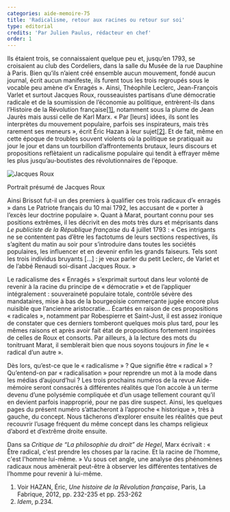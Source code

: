 ```yaml
---
categories: aide-memoire-75
title: 'Radicalisme, retour aux racines ou retour sur soi'
type: editorial
credits: 'Par Julien Paulus, rédacteur en chef'
order: 1
---
```

Ils étaient trois, se connaissaient quelque peu et, jusqu’en 1793, se croisaient au club des Cordeliers, dans la salle du Musée de la rue Dauphine à Paris. Bien qu’ils n’aient créé ensemble aucun mouvement, fondé aucun journal, écrit aucun manifeste, ils furent tous les trois regroupés sous le vocable peu amène d’« Enragés ». Ainsi, Théophile Leclerc, Jean-François Varlet et surtout Jacques Roux, rousseauistes partisans d’une démocratie radicale et de la soumission de l’économie au politique, entrèrent-ils dans l’Histoire de la Révolution française[[1]](#footnote-1), notamment sous la plume de Jean Jaurès mais aussi celle de Karl Marx. « Par \[leurs] idées, ils sont les interprètes du mouvement populaire, parfois ses inspirateurs, mais très rarement ses meneurs », écrit Éric Hazan à leur sujet[[2]](#footnote-2). Et de fait, même en cette époque de troubles souvent violents où la politique se pratiquait au jour le jour et dans un tourbillon d’affrontements brutaux, leurs discours et propositions reflètaient un radicalisme populaire qui tendit à effrayer même les plus jusqu’au-boutistes des révolutionnaires de l’époque.

![Jacques Roux](/assets/uploads/jacquesroux.jpg "Jacques Roux")

<span class="img-copyright">Portrait présumé de Jacques Roux</span>

Ainsi Brissot fut-il un des premiers à qualifier ces trois radicaux d’« enragés » dans Le Patriote français du 10 mai 1792, les accusant de « porter à l’excès leur doctrine populaire ». Quant à Marat, pourtant connu pour ses positions extrêmes, il les décrivit en des mots très durs et méprisants dans _Le publiciste de la République française_ du 4 juillet 1793 : « Ces intrigants ne se contentent pas d’être les factotums de leurs sections respectives, ils s’agitent du matin au soir pour s’introduire dans toutes les sociétés populaires, les influencer et en devenir enfin les grands faiseurs. Tels sont les trois individus bruyants \[…] : je veux parler du petit Leclerc, de Varlet et de l’abbé Renaudi soi-disant Jacques Roux. »

Le radicalisme des « Enragés » s’exprimait surtout dans leur volonté de revenir à la racine du principe de « démocratie » et de l’appliquer intégralement : souveraineté populaire totale, contrôle sévère des mandataires, mise à bas de la bourgeoisie commerçante jugée encore plus nuisible que l’ancienne aristocratie… Écartés en raison de ces propositions « radicales », notamment par Robespierre et Saint-Just, il est assez ironique de constater que ces derniers tomberont quelques mois plus tard, pour les mêmes raisons et après avoir fait état de propositions fortement inspirées de celles de Roux et consorts. Par ailleurs, à la lecture des mots du tonitruant Marat, il semblerait bien que nous soyons toujours _in fine_ le « radical d’un autre ».

Dès lors, qu’est-ce que le « radicalisme » ? Que signifie être « radical » ? Qu’entend-on par « radicalisation » pour reprendre un mot à la mode dans les médias d’aujourd’hui ? Les trois prochains numéros de la revue Aide-mémoire seront consacrés à différentes réalités que l’on accole à un terme devenu d’une polysémie compliquée et d’un usage tellement courant qu’il en devient parfois inapproprié, pour ne pas dire suspect. Ainsi, les quelques pages du présent numéro s’attacheront à l’approche « historique », très à gauche, du concept. Nous tâcherons d’explorer ensuite les réalités que peut recouvrir l’usage fréquent du même concept dans les champs religieux d’abord et d’extrême droite ensuite.

Dans sa _Critique de “La philosophie du droit” de Hegel_, Marx écrivait : « Être radical, c'est prendre les choses par la racine. Et la racine de l'homme, c'est l'homme lui-même. » Vu sous cet angle, une analyse des phénomènes radicaux nous amènerait peut-être à observer les différentes tentatives de l’homme pour revenir à lui-même.

1. Voir HAZAN, Éric, _Une histoire de la Révolution française_, Paris, La Fabrique, 2012, pp. 232-235 et pp. 253-262
2. _Idem_, p.234.
